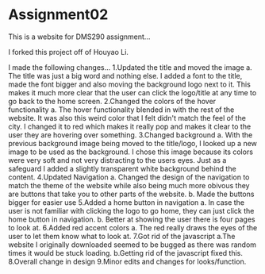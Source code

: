 # Assignment02
This is a website for DMS290 assignment...

I forked this project off of Houyao Li.

I made the following changes...
1.Updated the title and moved the image
  a. The title was just a big word and nothing else. I added a font to the title, made the font bigger and also moving the background logo next to it.
  This makes it much more clear that the user can click the logo/title at any time to go back to the home screen.
2.Changed the colors of the hover functionality
  a. The hover functionality blended in with the rest of the website. It was also this weird color that I felt didn't match the feel of the city. I changed it to red which makes it really pop and makes it clear to the user they are hovering over something.
3.Changed background
  a. With the previous background image being moved to the title/logo, I looked up a new image to be used as the background. I chose this image because its colors were very soft
  and not very distracting to the users eyes. Just as a safeguard I added a slightly transparent white background behind the content.
4.Updated Navigation
  a. Changed the design of the navigation to match the theme of the website while also being much more obivous they are buttons that take you to other parts of the website.
  b. Made the buttons bigger for easier use
5.Added a home button in navigation
  a. In case the user is not familiar with clicking the logo to go home, they can just click the home button in navigation.
  b. Better at showing the user there is four pages to look at.
6.Added red accent colors
  a. The red really draws the eyes of the user to let them know what to look at.
7.Got rid of the javascript
  a.The website I originally downloaded seemed to be bugged as there was random times it would be stuck loading.
  b.Getting rid of the javascript fixed this.
8.Overall change in design
9.Minor edits and changes for looks/function.
